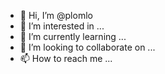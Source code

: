 - 👋 Hi, I’m @plomlo
- 👀 I’m interested in ...
- 🌱 I’m currently learning ...
- 💞️ I’m looking to collaborate on ...
- 📫 How to reach me ...

<!---
plomlo/plomlo is a ✨ special ✨ repository because its `README.md` (this file) appears on your GitHub profile.
You can click the Preview link to take a look at your changes.
--->
